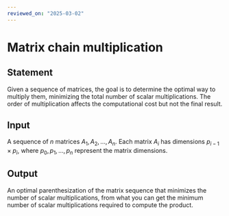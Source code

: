 ```yaml
---
reviewed_on: "2025-03-02"
---
```


# Matrix chain multiplication

## Statement

Given a sequence of matrices, the goal is to determine the optimal way to multiply them, minimizing the total number of scalar multiplications. The order of multiplication affects the computational cost but not the final result.

## Input

A sequence of $n$ matrices $A_1, A_2, \dots, A_n$. Each matrix $A_i$ has dimensions $p_{ i - 1} \times p_i$, where $p_0, p_1, \dots, p_n$ represent the matrix dimensions.

## Output

An optimal parenthesization of the matrix sequence that minimizes the number of scalar multiplications, from what you can get the minimum number of scalar multiplications required to compute the product.
